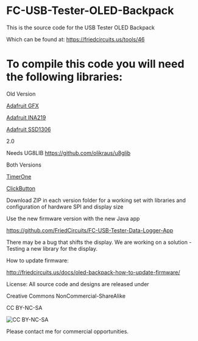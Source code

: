 FC-USB-Tester-OLED-Backpack
===========================
This is the source code for the USB Tester OLED Backpack 

Which can be found at:
https://friedcircuits.us/tools/46


To compile this code you will need the following libraries:
===========================
Old Version

[Adafruit GFX](https://github.com/adafruit/Adafruit-GFX-Library)

[Adafruit INA219](https://github.com/adafruit/Adafruit_INA219)

[Adafruit SSD1306](https://github.com/adafruit/Adafruit_SSD1306)

2.0

Needs UG8LIB
https://github.com/olikraus/u8glib

Both Versions

[TimerOne](https://code.google.com/p/arduino-timerone/)

[ClickButton](http://code.google.com/p/clickbutton/)

Download ZIP in each version folder for a working set with libraries and configuration of hardware SPI and display size



Use the new firmware version with the new Java app

https://github.com/FriedCircuits/FC-USB-Tester-Data-Logger-App

There may be a bug that shifts the display. We are working on a solution - Testing a new library for the display.


How to update firmware:

http://friedcircuits.us/docs/oled-backpack-how-to-update-firmware/


License: All source code and designs are released under 

Creative Commons NonCommercial-ShareAlike 

CC BY-NC-SA

![CC BY-NC-SA](http://i.creativecommons.org/l/by-nc-sa/3.0/88x31.png)

Please contact me for commercial opportunities. 
